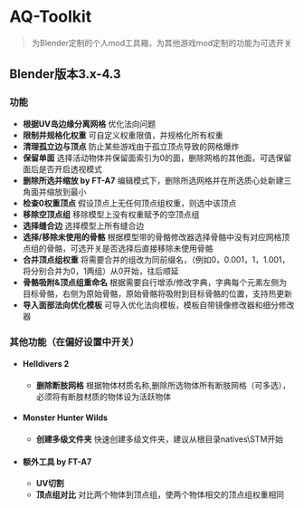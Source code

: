 # AQ-Toolkit
> 为Blender定制的个人mod工具箱，为其他游戏mod定制的功能为可选开关  
## Blender版本3.x-4.3

### 功能
- **根据UV岛边缘分离网格** 优化法向问题
- **限制并规格化权重** 可自定义权重限值，并规格化所有权重
- **清理孤立边与顶点** 防止某些游戏由于孤立顶点导致的网格爆炸
- **保留单面** 选择活动物体并保留面索引为0的面，删除网格的其他面，可选保留面后是否开启透视模式
- **删除所选并缩放 by FT-A7** 编辑模式下，删除所选网格并在所选质心处新建三角面并缩放到最小
- **检查0权重顶点** 假设顶点上无任何顶点组权重，则选中该顶点
- **移除空顶点组** 移除模型上没有权重赋予的空顶点组
- **选择缝合边** 选择模型上所有缝合边
- **选择/移除未使用的骨骼** 根据模型带的骨骼修改器选择骨骼中没有对应网格顶点组的骨骼，可选开关是否选择后直接移除未使用骨骼
- **合并顶点组权重** 将需要合并的组改为同前缀名，（例如0，0.001，1，1.001，将分别合并为0，1两组）从0开始，往后顺延
- **骨骼吸附&顶点组重命名** 根据需要自行增添/修改字典，字典每个元素左侧为目标骨骼，右侧为原始骨骼，原始骨骼将吸附到目标骨骼的位置，支持热更新
- **导入面部法向优化模板**  可导入优化法向模板，模板自带镜像修改器和细分修改器

### 其他功能（在偏好设置中开关）
- ####  Helldivers 2
    - **删除断肢网格**  根据物体材质名称,删除所选物体所有断肢网格（可多选），必须将有断肢材质的物体设为活跃物体
- ####  Monster Hunter Wilds
    - **创建多级文件夹**  快速创建多级文件夹，建议从根目录natives\STM开始
- ####  额外工具 by FT-A7
    - **UV切割**  
    - **顶点组对比**  对比两个物体到顶点组，使两个物体相交的顶点组权重相同
    
